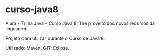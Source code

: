 # curso-java8

Alura - Trilha Java - Curso Java 8: Tire proveito dos novos recursos da linguagem


Projeto para utilizar durante o Curso de Java 8.

Utilizado: Maven; GIT; Eclipse.